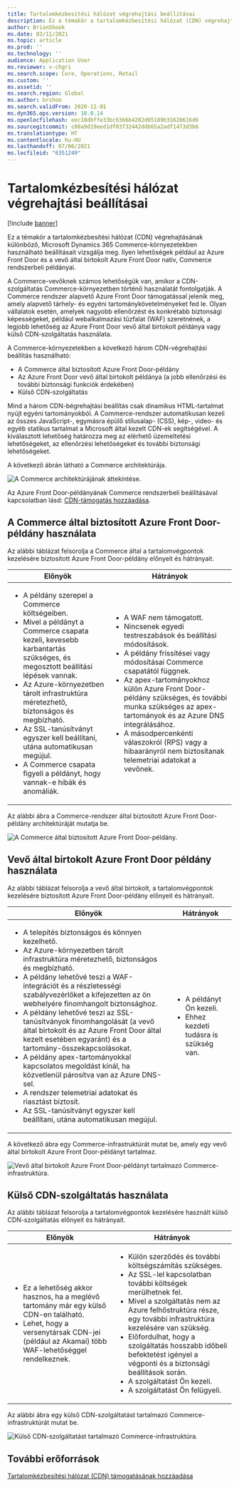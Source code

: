 ```yaml
---
title: Tartalomkézbesítési hálózat végrehajtási beállításai
description: Ez a témakör a tartalomkézbesítési hálózat (CDN) végrehajtásának különböző, Microsoft Dynamics 365 Commerce-környezetekben használható beállításait vizsgálja meg. Ilyen lehetőségek például az Azure Front Door és a vevő által birtokolt Azure Front Door natív, Commerce rendszerbeli példányai.
author: BrianShook
ms.date: 03/11/2021
ms.topic: article
ms.prod: ''
ms.technology: ''
audience: Application User
ms.reviewer: v-chgri
ms.search.scope: Core, Operations, Retail
ms.custom: ''
ms.assetid: ''
ms.search.region: Global
ms.author: brshoo
ms.search.validFrom: 2020-11-01
ms.dyn365.ops.version: 10.0.14
ms.openlocfilehash: eec18dbffe33bc6366b4282d05189b31620616d6
ms.sourcegitcommit: c08a9d19eed1df03f32442ddb65a2adf1473d3b6
ms.translationtype: HT
ms.contentlocale: hu-HU
ms.lasthandoff: 07/06/2021
ms.locfileid: "6351249"
---
```

# <a name="content-delivery-network-implementation-options"></a>Tartalomkézbesítési hálózat végrehajtási beállításai

[!include [banner](includes/banner.md)]

Ez a témakör a tartalomkézbesítési hálózat (CDN) végrehajtásának különböző, Microsoft Dynamics 365 Commerce-környezetekben használható beállításait vizsgálja meg. Ilyen lehetőségek például az Azure Front Door és a vevő által birtokolt Azure Front Door natív, Commerce rendszerbeli példányai.

A Commerce-vevőknek számos lehetőségük van, amikor a CDN-szolgáltatás Commerce-környezetben történő használatát fontolgatják. A Commerce rendszer alapvető Azure Front Door támogatással jelenik meg, amely alapvető tárhely- és egyéni tartománykövetelményeket fed le. Olyan vállalatok esetén, amelyek nagyobb ellenőrzést és konkrétabb biztonsági képességeket, például webalkalmazási tűzfalat (WAF) szeretnének, a legjobb lehetőség az Azure Front Door vevő által birtokolt példánya vagy külső CDN-szolgáltatás használata.

A Commerce-környezetekben a következő három CDN-végrehajtási beállítás használható:

- A Commerce által biztosított Azure Front Door-példány
- Az Azure Front Door vevő által birtokolt példánya (a jobb ellenőrzési és további biztonsági funkciók érdekében)
- Külső CDN-szolgáltatás

Mind a három CDN-bégrehajtási beállítás csak dinamikus HTML-tartalmat nyújt egyéni tartományokból. A Commerce-rendszer automatikusan kezeli az összes JavaScript-, egymásra épülő stílusalap- (CSS), kép-, video- és egyéb statikus tartalmat a Microsoft által kezelt CDN-ek segítségével. A kiválasztott lehetőség határozza meg az elérhető üzemeltetési lehetőségeket, az ellenőrzési lehetőségeket és további biztonsági lehetőségeket.

A következő ábrán látható a Commerce architektúrája.

![A Commerce architektúrájának áttekintése.](media/Commerce_CDN-Option_ComparisonModels.png)

Az Azure Front Door-példányának Commerce rendszerbeli beállításával kapcsolatban lásd: [CDN-támogatás hozzáadása](add-cdn-support.md).

## <a name="use-the-commerce-provided-azure-front-door-instance"></a>A Commerce által biztosított Azure Front Door-példány használata

Az alábbi táblázat felsorolja a Commerce által a tartalomvégpontok kezelésére biztosított Azure Front Door-példány előnyeit és hátrányait.

| Előnyök | Hátrányok |
|------|------|
| <ul><li>A példány szerepel a Commerce költségeiben.</li><li>Mivel a példányt a Commerce csapata kezeli, kevesebb karbantartás szükséges, és megosztott beállítási lépések vannak.</li><li>Az Azure-környezetben tárolt infrastruktúra méretezhető, biztonságos és megbízható.</li><li>Az SSL-tanúsítványt egyszer kell beállítani, utána automatikusan megújul.</li><li>A Commerce csapata figyeli a példányt, hogy vannak-e hibák és anomáliák.</li></ul> | <ul><li>A WAF nem támogatott.</li><li>Nincsenek egyedi testreszabások és beállítási módosítások.</li><li>A példány frissítései vagy módosításai Commerce csapatától függnek.</li><li>Az apex-tartományokhoz külön Azure Front Door-példány szükséges, és további munka szükséges az apex-tartományok és az Azure DNS integrálásához.</li><li>A másodpercenkénti válaszokról (RPS) vagy a hibaarányról nem biztosítanak telemetriai adatokat a vevőnek.</li></ul> |

Az alábbi ábra a Commerce-rendszer által biztosított Azure Front Door-példány architektúráját mutatja be.

![A Commerce által biztosított Azure Front Door-példány.](media/Commerce_CDN-Option_CommerceFrontDoor.png)

## <a name="use-a-customer-owned-azure-front-door-instance"></a>Vevő által birtokolt Azure Front Door példány használata

Az alábbi táblázat felsorolja a vevő által birtokolt, a tartalomvégpontok kezelésére biztosított Azure Front Door-példány előnyeit és hátrányait.

| Előnyök | Hátrányok |
|------|------|
| <ul><li>A telepítés biztonságos és könnyen kezelhető.</li><li>Az Azure-környezetben tárolt infrastruktúra méretezhető, biztonságos és megbízható.</li><li>A példány lehetővé teszi a WAF-integrációt és a részletességi szabályvezérlőket a kifejezetten az ön webhelyére finomhangolt biztonsághoz.</li><li>A példány lehetővé teszi az SSL-tanúsítványok finomhangolását (a vevő által birtokolt és az Azure Front Door által kezelt esetében egyaránt) és a tartomány-összekapcsolásokat.</li><li>A példány apex-tartományokkal kapcsolatos megoldást kínál, ha közvetlenül párosítva van az Azure DNS-sel.</li><li>A rendszer telemetriai adatokat és riasztást biztosít.</li><li>Az SSL-tanúsítványt egyszer kell beállítani, utána automatikusan megújul.</li></ul> | <ul><li>A példányt Ön kezeli.</li><li>Ehhez kezdeti tudásra is szükség van.</li></ul> |

A következő ábra egy Commerce-infrastruktúrát mutat be, amely egy vevő által birtokolt Azure Front Door-példányt tartalmaz.

![Vevő által birtokolt Azure Front Door-példányt tartalmazó Commerce-infrastruktúra.](media/Commerce_CDN-Option_CustomerOwnedAzureFrontDoor.png)

## <a name="use-an-external-cdn-service"></a>Külső CDN-szolgáltatás használata

Az alábbi táblázat felsorolja a tartalomvégpontok kezelésére használt külső CDN-szolgáltatás előnyeit és hátrányait.

| Előnyök | Hátrányok |
|------|------|
| <ul><li>Ez a lehetőség akkor hasznos, ha a meglévő tartomány már egy külső CDN-en található.</li><li>Lehet, hogy a versenytársak CDN-jei (például az Akamai) több WAF-lehetőséggel rendelkeznek.</li></ul> | <ul><li>Külön szerződés és további költségszámítás szükséges.</li><li>Az SSL-lel kapcsolatban további költségek merülhetnek fel.</li><li>Mivel a szolgáltatás nem az Azure felhőstruktúra része, egy további infrastruktúra kezelésére van szükség.</li><li>Előfordulhat, hogy a szolgáltatás hosszabb időbeli befektetést igényel a végponti és a biztonsági beállítások során.</li><li>A szolgáltatást Ön kezeli.</li><li>A szolgáltatást Ön felügyeli.</li></ul> |

Az alábbi ábra egy külső CDN-szolgáltatást tartalmazó Commerce-infrastruktúrát mutat be.

![Külső CDN-szolgáltatást tartalmazó Commerce-infrastruktúra.](media/Commerce_CDN-Option_ExternalFrontDoor.png)

## <a name="additional-resources"></a>További erőforrások

[Tartalomkézbesítési hálózat (CDN) támogatásának hozzáadása](add-cdn-support.md)
